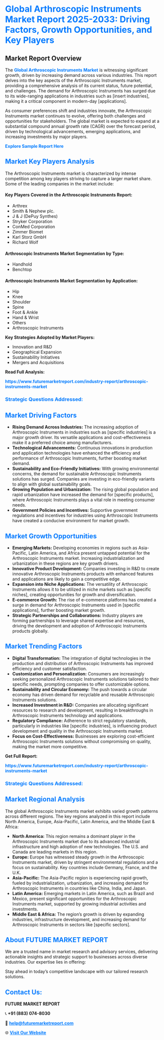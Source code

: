 <h1 style="color: #007BFF;">Global Arthroscopic Instruments Market Report 2025-2033: Driving Factors, Growth Opportunities, and Key Players</h1>

<section id="overview">
<h2>Market Report Overview</h2>
<p>The <a href="https://www.futuremarketreport.com/industry-report/arthroscopic-instruments-market" style="color: #007BFF; text-decoration: none;"><strong>Global Arthroscopic Instruments Market</strong></a> is witnessing significant growth, driven by increasing demand across various industries. This report delves into the key aspects of the Arthroscopic Instruments market, providing a comprehensive analysis of its current status, future potential, and challenges. The demand for Arthroscopic Instruments has surged due to its wide-ranging applications in industries such as [insert industries], making it a critical component in modern-day [applications].</p>
<p>As consumer preferences shift and industries innovate, the Arthroscopic Instruments market continues to evolve, offering both challenges and opportunities for stakeholders. The global market is expected to expand at a substantial compound annual growth rate (CAGR) over the forecast period, driven by technological advancements, emerging applications, and increasing investments by major players.</p>
</section>

<section id="overview">
<p><a href="https://www.futuremarketreport.com/request-sample/reportId=123670" style="color: #007BFF; text-decoration: none;"><strong>Explore Sample Report Here</strong></a></p>
</section>

<section id="key-players">
<h2 style="color: #007BFF;">Market Key Players Analysis</h2>
<p>The Arthroscopic Instruments market is characterized by intense competition among key players striving to capture a larger market share. Some of the leading companies in the market include:</p>
<h4>Key Players Covered in the Arthroscopic Instruments Report:</h4>
<ul><li>Arthrex</li><li>Smith &amp; Nephew plc.</li><li>J &amp; J (DePuy Synthes)</li><li>Stryker Corporation</li><li>ConMed Corporation</li><li>Zimmer Biomet</li><li>Karl Storz GmbH</li><li>Richard Wolf</li></ul>
<h4>Arthroscopic Instruments Market Segmentation by Type:</h4>
<ul><li>Handhold</li><li>Benchtop</li></ul>

<h4>Arthroscopic Instruments Market Segmentation by Application:</h4>
<ul><li>Hip</li><li>Knee</li><li>Shoulder</li><li>Spine</li><li>Foot &amp; Ankle</li><li>Hand &amp; Wrist</li><li>Others</li><li>Arthroscopic Instruments</li></ul>
<p><strong>Key Strategies Adopted by Market Players:</strong></p>
<ul>
<li>Innovation and R&D</li>
<li>Geographical Expansion</li>
<li>Sustainability Initiatives</li>
<li>Mergers and Acquisitions</li>
</ul>
</section>

<section>
<p><strong>Read Full Analysis: </strong></p><a href="https://www.futuremarketreport.com/industry-report/arthroscopic-instruments-market" style="color: #007BFF; text-decoration: none;"><strong>https://www.futuremarketreport.com/industry-report/arthroscopic-instruments-market</strong></a>
<h3 style="color: #007BFF;">Strategic Questions Addressed:</h3>
</section>

<section id="driving-factors">
<h2 style="color: #007BFF;">Market Driving Factors</h2>
<ul>
<li><strong>Rising Demand Across Industries:</strong> The increasing adoption of Arthroscopic Instruments in industries such as [specific industries] is a major growth driver. Its versatile applications and cost-effectiveness make it a preferred choice among manufacturers.</li>
<li><strong>Technological Advancements:</strong> Continuous innovations in production and application technologies have enhanced the efficiency and performance of Arthroscopic Instruments, further boosting market demand.</li>
<li><strong>Sustainability and Eco-Friendly Initiatives:</strong> With growing environmental concerns, the demand for sustainable Arthroscopic Instruments solutions has surged. Companies are investing in eco-friendly variants to align with global sustainability goals.</li>
<li><strong>Growing Population and Urbanization:</strong> The rising global population and rapid urbanization have increased the demand for [specific products], where Arthroscopic Instruments plays a vital role in meeting consumer needs.</li>
<li><strong>Government Policies and Incentives:</strong> Supportive government regulations and incentives for industries using Arthroscopic Instruments have created a conducive environment for market growth.</li>
</ul>
</section>

<section id="growth-opportunities">
<h2 style="color: #007BFF;">Market Growth Opportunities</h2>
<ul>
<li><strong>Emerging Markets:</strong> Developing economies in regions such as Asia-Pacific, Latin America, and Africa present untapped potential for the Arthroscopic Instruments market. Increasing industrialization and urbanization in these regions are key growth drivers.</li>
<li><strong>Innovative Product Development:</strong> Companies investing in R&D to create innovative Arthroscopic Instruments products with enhanced features and applications are likely to gain a competitive edge.</li>
<li><strong>Expansion into Niche Applications:</strong> The versatility of Arthroscopic Instruments allows it to be utilized in niche markets such as [specific niches], creating opportunities for growth and diversification.</li>
<li><strong>E-commerce Growth:</strong> The rise of e-commerce platforms has created a surge in demand for Arthroscopic Instruments used in [specific applications], further boosting market growth.</li>
<li><strong>Strategic Partnerships and Collaborations:</strong> Industry players are forming partnerships to leverage shared expertise and resources, driving the development and adoption of Arthroscopic Instruments products globally.</li>
</ul>
</section>

<section id="trending-factors">
<h2 style="color: #007BFF;">Market Trending Factors</h2>
<ul>
<li><strong>Digital Transformation:</strong> The integration of digital technologies in the production and distribution of Arthroscopic Instruments has improved efficiency and customer satisfaction.</li>
<li><strong>Customization and Personalization:</strong> Consumers are increasingly seeking personalized Arthroscopic Instruments solutions tailored to their specific needs, prompting companies to offer customizable options.</li>
<li><strong>Sustainability and Circular Economy:</strong> The push towards a circular economy has driven demand for recyclable and reusable Arthroscopic Instruments solutions.</li>
<li><strong>Increased Investment in R&D:</strong> Companies are allocating significant resources to research and development, resulting in breakthroughs in Arthroscopic Instruments technology and applications.</li>
<li><strong>Regulatory Compliance:</strong> Adherence to strict regulatory standards, particularly in industries like [specific industries], is influencing product development and quality in the Arthroscopic Instruments market.</li>
<li><strong>Focus on Cost-Effectiveness:</strong> Businesses are exploring cost-efficient Arthroscopic Instruments solutions without compromising on quality, making the market more competitive.</li>
</ul>
</section>

<section>
<p><strong>Get Full Report: </strong></p><a href="https://www.futuremarketreport.com/industry-report/arthroscopic-instruments-market" style="color: #007BFF; text-decoration: none;"><strong>https://www.futuremarketreport.com/industry-report/arthroscopic-instruments-market</strong></a>
<h3 style="color: #007BFF;">Strategic Questions Addressed:</h3>
</section>


<section id="regional-analysis">
<h2 style="color: #007BFF;">Market Regional Analysis</h2>
<p>The global Arthroscopic Instruments market exhibits varied growth patterns across different regions. The key regions analyzed in this report include North America, Europe, Asia-Pacific, Latin America, and the Middle East & Africa:</p>
<ul>
<li><strong>North America:</strong> This region remains a dominant player in the Arthroscopic Instruments market due to its advanced industrial infrastructure and high adoption of new technologies. The U.S. and Canada are leading markets in this region.</li>
<li><strong>Europe:</strong> Europe has witnessed steady growth in the Arthroscopic Instruments market, driven by stringent environmental regulations and a focus on sustainability. Key countries include Germany, France, and the U.K.</li>
<li><strong>Asia-Pacific:</strong> The Asia-Pacific region is experiencing rapid growth, fueled by industrialization, urbanization, and increasing demand for Arthroscopic Instruments in countries like China, India, and Japan.</li>
<li><strong>Latin America:</strong> Emerging markets in Latin America, such as Brazil and Mexico, present significant opportunities for the Arthroscopic Instruments market, supported by growing industrial activities and investments.</li>
<li><strong>Middle East & Africa:</strong> The region’s growth is driven by expanding industries, infrastructure development, and increasing demand for Arthroscopic Instruments in sectors like [specific sectors].</li>
</ul>
</section>

<footer>
<h2 style="color: #007BFF;">About FUTURE MARKET REPORT</h2>
<p>We are a trusted name in market research and advisory services, delivering actionable insights and strategic support to businesses across diverse industries. Our expertise lies in offering:</p>

<p>Stay ahead in today’s competitive landscape with our tailored research solutions.</p>

<h2 style="color: #007BFF;">Contact Us:</h2>
<p><strong>FUTURE MARKET REPORT</strong></p>
<p>📞 <strong>+91 (883) 074-8030</strong></p>
<p>📧 <strong><a href="mailto:help@futuremarketreport.com" style="color: #007BFF;">help@futuremarketreport.com</a></strong></p>
<p>🌐 <strong><a href="https://www.futuremarketreport.com/" style="color: #007BFF;">Visit Our Website</a></strong></p>
</footer>